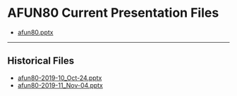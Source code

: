 <!--
This is a machine generated file,
and should not be edited,
as it will be overwritten with future updates.

If you have questions around this process
please contact Scott Cate
-->

# AFUN80 Current Presentation Files

- [afun80.pptx](https://globaleventcdn.blob.core.windows.net/assets/afun/afun80/afun80.pptx)
---
## Historical Files
- [afun80-2019-10_Oct-24.pptx](https://globaleventcdn.blob.core.windows.net/assets/afun/afun80/afun80-2019-10_Oct-24.pptx)
- [afun80-2019-11_Nov-04.pptx](https://globaleventcdn.blob.core.windows.net/assets/afun/afun80/afun80-2019-11_Nov-04.pptx)


